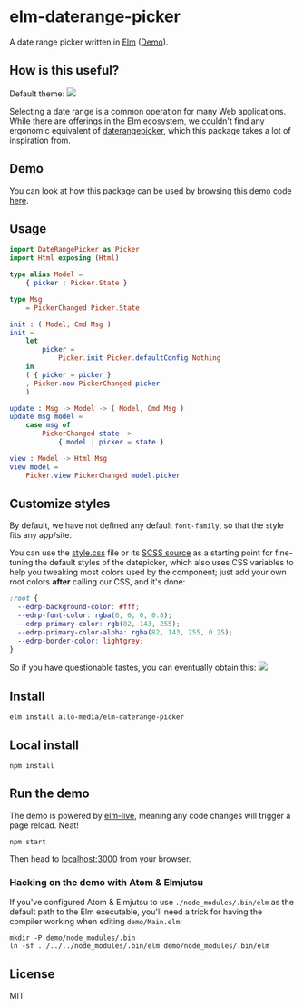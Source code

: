 # elm-daterange-picker

A date range picker written in [Elm](https://elm-lang.org/) ([Demo](https://allo-media.github.io/elm-daterange-picker/)).

## How is this useful?

Default theme:
![](https://i.imgur.com/A7I9AKo.jpg)

Selecting a date range is a common operation for many Web applications. While
there are offerings in the Elm ecosystem, we couldn't find any ergonomic
equivalent of [daterangepicker](http://www.daterangepicker.com/), which this
package takes a lot of inspiration from.

## Demo

You can look at how this package can be used by browsing this demo code
[here](https://github.com/allo-media/elm-daterange-picker/blob/master/demo/Main.elm).

## Usage

```elm
import DateRangePicker as Picker
import Html exposing (Html)

type alias Model =
    { picker : Picker.State }

type Msg
    = PickerChanged Picker.State

init : ( Model, Cmd Msg )
init =
    let
        picker =
            Picker.init Picker.defaultConfig Nothing
    in
    ( { picker = picker }
    , Picker.now PickerChanged picker
    )

update : Msg -> Model -> ( Model, Cmd Msg )
update msg model =
    case msg of
        PickerChanged state ->
            { model | picker = state }

view : Model -> Html Msg
view model =
    Picker.view PickerChanged model.picker
```

## Customize styles

By default, we have not defined any default `font-family`, so that the style
fits any app/site.

You can use the [style.css] file or its [SCSS source] as a starting point for
fine-tuning the default styles of the datepicker, which also uses CSS variables
to help you tweaking most colors used by the component; just add your own root
colors **after** calling our CSS, and it's done:

```CSS
:root {
  --edrp-background-color: #fff;
  --edrp-font-color: rgba(0, 0, 0, 0.8);
  --edrp-primary-color: rgb(82, 143, 255);
  --edrp-primary-color-alpha: rgba(82, 143, 255, 0.25);
  --edrp-border-color: lightgrey;
}
```

So if you have questionable tastes, you can eventually obtain this:
![](https://i.imgur.com/B2acsjG.jpg)

## Install

    elm install allo-media/elm-daterange-picker

## Local install

    npm install

## Run the demo

The demo is powered by [elm-live](https://github.com/wking-io/elm-live), meaning
any code changes will trigger a page reload. Neat!

    npm start

Then head to [localhost:3000](http://localhost:3000/) from your browser.

### Hacking on the demo with Atom & Elmjutsu

If you've configured Atom & Elmjutsu to use `./node_modules/.bin/elm` as the
default path to the Elm executable, you'll need a trick for having the compiler
working when editing `demo/Main.elm`:

    mkdir -P demo/node_modules/.bin
    ln -sf ../../../node_modules/.bin/elm demo/node_modules/.bin/elm

## License

MIT

[style.css]: https://allo-media.github.io/elm-daterange-picker/style.css
[scss source]: https://github.com/allo-media/elm-daterange-picker/blob/master/style/style.scss
